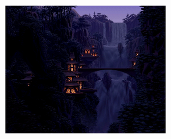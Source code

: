 <p align="center"><img width="1200px" height="400px" src="https://github.com/samedguener/samedguener/blob/master/waterfall.gif"></p>
